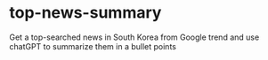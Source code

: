 # top-news-summary

Get a top-searched news in South Korea from Google trend
and use chatGPT to summarize them in a bullet points